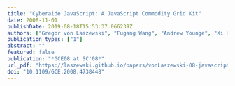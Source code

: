 ```yaml
---
title: "Cyberaide JavaScript: A JavaScript Commodity Grid Kit"
date: 2008-11-01
publishDate: 2019-08-18T15:53:37.066239Z
authors: ["Gregor von Laszewski", "Fugang Wang", "Andrew Younge", "Xi He", "Zhenhua Guo", "Marlon Pierce"]
publication_types: ["1"]
abstract: ""
featured: false
publication: "*GCE08 at SC'08*"
url_pdf: "https://laszewski.github.io/papers/vonLaszewski-08-javascript.pdf"
doi: "10.1109/GCE.2008.4738448"
---
```


